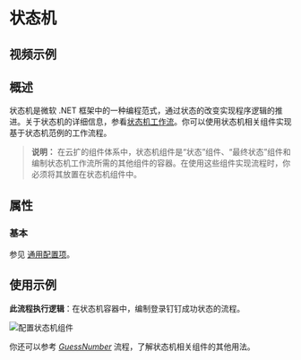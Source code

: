 # 状态机

## 视频示例

## 概述

状态机是微软 .NET 框架中的一种编程范式，通过状态的改变实现程序逻辑的推进。关于状态机的详细信息，参看[状态机工作流](https://docs.microsoft.com/zh-cn/dotnet/framework/windows-workflow-foundation/state-machine-workflows)。你可以使用状态机相关组件实现基于状态机范例的工作流程。

>**说明：**
>在云扩的组件体系中，状态机组件是“状态”组件、“最终状态”组件和编制状态机工作流所需的其他组件的容器。在使用这些组件实现流程时，你必须将其放置在状态机组件中。

## 属性

### 基本

参见 [通用配置项](../../Appendix/CommonConfigurationItems.md)。

## 使用示例

**此流程执行逻辑**：在状态机容器中，编制登录钉钉成功状态的流程。

![配置状态机组件](https://docimages.blob.core.chinacloudapi.cn/images/Activities/stateMachine-3.png)

你还可以参考 [*GuessNumber*](https://docimages.blob.core.chinacloudapi.cn/images/dgsSample/GuessNumber.dgs) 流程，了解状态机相关组件的其他用法。
